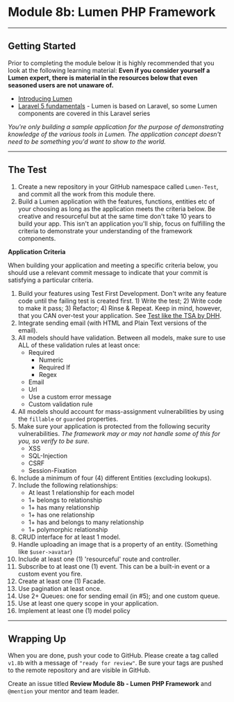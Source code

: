 # Module 8b: Lumen PHP Framework

***

## Getting Started

Prior to completing the module below it is highly recommended that you look at the following learning material:  **Even if you consider yourself a Lumen expert, there is material in the resources below that even seasoned users are not unaware of.**

- [Introducing Lumen](https://laracasts.com/lessons/introducing-lumen)
- [Laravel 5 fundamentals](https://laracasts.com/series/laravel-5-fundamentals) - Lumen is based on Laravel, so some Lumen components are covered in this Laravel series

_You're only building a sample application for the purpose of demonstrating knowledge of the various tools in Lumen. The application concept doesn't need to be something you'd want to show to the world._

***

## The Test

1. Create a new repository in your GitHub namespace called `Lumen-Test`, and commit all the work from this module there.
2. Build a Lumen application with the features, functions, entities etc of your choosing as long as the application meets the criteria below. Be creative and resourceful but at the same time don't take 10 years to build your app.  This isn't an application you'll ship, focus on fulfilling the criteria to demonstrate your understanding of the framework components.

**Application Criteria**

When building your application and meeting a specific criteria below, you should use a relevant commit message to indicate that your commit is satisfying a particular criteria.

1. Build your features using Test First Development. Don't write any feature code until the failing test is created first. 1) Write the test; 2) Write code to make it pass; 3) Refactor; 4) Rinse & Repeat. Keep in mind, however, that you CAN over-test your application. See [Test like the TSA by DHH](http://37signals.com/svn/posts/3159-testing-like-the-tsa).
3. Integrate sending email (with HTML and Plain Text versions of the email).
4. All models should have validation. Between all models, make sure to use ALL of these validation rules at least once:
    - Required
	  - Numeric
	  - Required If
	  - Regex
    - Email
    - Url
    - Use a custom error message
    - Custom validation rule
5. All models should account for mass-assignment vulnerabilities by using the `fillable` or `guarded` properties.
6. Make sure your application is protected from the following security vulnerabilities. _The framework may or may not handle some of this for you, so verify to be sure._
    - XSS
    - SQL-Injection
    - CSRF
	- Session-Fixation
7. Include a minimum of four (4) different Entities (excluding lookups).
8. Include the following relationships:
    - At least 1 relationship for each model
    - 1+ belongs to relationship
    - 1+ has many relationship
    - 1+ has one relationship
    - 1+ has and belongs to many relationship
    - 1+ polymorphic relationship
9. CRUD interface for at least 1 model.
10. Handle uploading an image that is a property of an entity. (Something like `$user->avatar`)
11. Include at least one (1) 'resourceful' route and controller.
12. Subscribe to at least one (1) event. This can be a built-in event or a custom event you fire.
13. Create at least one (1) Facade.
14. Use pagination at least once.
15. Use 2+ Queues: one for sending email (in #5); and one custom queue.
16. Use at least one query scope in your application.
17. Implement at least one (1) model policy

***

## Wrapping Up

When you are done, push your code to GitHub. Please create a tag called `v1.8b` with a message of `"ready for review"`.  Be sure your tags are pushed to the remote repository and are visible in GitHub.

Create an issue titled **Review Module 8b - Lumen PHP Framework** and `@mention` your mentor and team leader.
